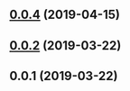## [0.0.4](https://github.com/cheminfo/iv-spectrum/compare/v0.0.3...v0.0.4) (2019-04-15)

## [0.0.2](https://github.com/cheminfo/iv-spectrum/compare/v0.0.1...v0.0.2) (2019-03-22)

## 0.0.1 (2019-03-22)
